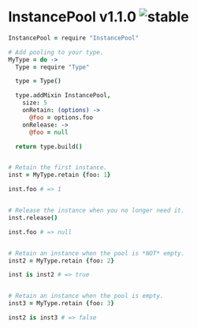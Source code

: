 
# InstancePool v1.1.0 ![stable](https://img.shields.io/badge/stability-stable-4EBA0F.svg?style=flat)

```coffee
InstancePool = require "InstancePool"

# Add pooling to your type.
MyType = do ->
  Type = require "Type"

  type = Type()

  type.addMixin InstancePool,
    size: 5
    onRetain: (options) ->
      @foo = options.foo
    onRelease: ->
      @foo = null

  return type.build()


# Retain the first instance.
inst = MyType.retain {foo: 1}

inst.foo # => 1


# Release the instance when you no longer need it.
inst.release()

inst.foo # => null


# Retain an instance when the pool is *NOT* empty.
inst2 = MyType.retain {foo: 2}

inst is inst2 # => true


# Retain an instance when the pool is empty.
inst3 = MyType.retain {foo: 3}

inst2 is inst3 # => false
```

